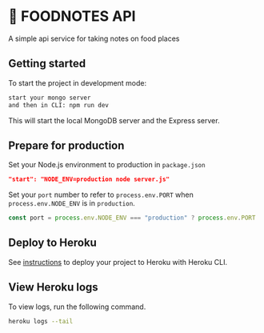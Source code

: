 # 🥘 FOODNOTES API

A simple api service for taking notes on food places

## Getting started

To start the project in development mode:

```sh
start your mongo server
and then in CLI: npm run dev
```

This will start the local MongoDB server and the Express server.

## Prepare for production

Set your Node.js environment to production in `package.json`

```json
"start": "NODE_ENV=production node server.js"
```

Set your `port` number to refer to `process.env.PORT` when `process.env.NODE_ENV` is in `production`.

```js
const port = process.env.NODE_ENV === "production" ? process.env.PORT : 8080;
```

## Deploy to Heroku

See [instructions](https://devcenter.heroku.com/articles/heroku-cli) to deploy your project to Heroku with Heroku CLI.

## View Heroku logs

To view logs, run the following command.

```sh
heroku logs --tail
```

